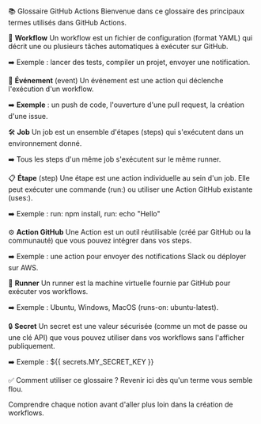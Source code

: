 📚 Glossaire GitHub Actions
Bienvenue dans ce glossaire des principaux termes utilisés dans GitHub Actions.

📄 **Workflow**
Un workflow est un fichier de configuration (format YAML) qui décrit une ou plusieurs tâches automatiques à exécuter sur GitHub.

➡️ Exemple : lancer des tests, compiler un projet, envoyer une notification.

🔔 **Événement** (event)
Un événement est une action qui déclenche l'exécution d'un workflow.

➡️ **Exemple** : un push de code, l'ouverture d'une pull request, la création d'une issue.

🛠️ **Job**
Un job est un ensemble d'étapes (steps) qui s'exécutent dans un environnement donné.

➡️ Tous les steps d'un même job s'exécutent sur le même runner.

📋 **Étape** (step)
Une étape est une action individuelle au sein d'un job.
Elle peut exécuter une commande (run:) ou utiliser une Action GitHub existante (uses:).

➡️ Exemple : run: npm install, run: echo "Hello"

⚙️ **Action GitHub**
Une Action est un outil réutilisable (créé par GitHub ou la communauté) que vous pouvez intégrer dans vos steps.

➡️ Exemple : une action pour envoyer des notifications Slack ou déployer sur AWS.

🚀 **Runner**
Un runner est la machine virtuelle fournie par GitHub pour exécuter vos workflows.

➡️ Exemple : Ubuntu, Windows, MacOS (runs-on: ubuntu-latest).

🔒 **Secret**
Un secret est une valeur sécurisée (comme un mot de passe ou une clé API) que vous pouvez utiliser dans vos workflows sans l'afficher publiquement.

➡️ Exemple : ${{ secrets.MY_SECRET_KEY }}

✅ Comment utiliser ce glossaire ?
Revenir ici dès qu'un terme vous semble flou.

Comprendre chaque notion avant d'aller plus loin dans la création de workflows.
